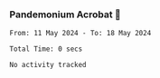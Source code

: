 ### Pandemonium Acrobat 🤸

<!--START_SECTION:waka-->

```all_time
From: 11 May 2024 - To: 18 May 2024

Total Time: 0 secs

No activity tracked
```

<!--END_SECTION:waka-->
